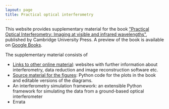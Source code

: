 ```yaml
---
layout: page
title: Practical optical interferometry
---
```

This website provides supplementary material for the book ["Practical Optical Interferometry: Imaging at visible and infrared wavelengths"](http://www.cambridge.org/us/academic/subjects/astronomy/observational-astronomy-techniques-and-instrumentation/practical-optical-interferometry-imaging-visible-and-infrared-wavelengths), published by Cambridge University Press. A preview of the book is available on [Google Books](https://books.google.co.uk/books?id=3XgZCgAAQBAJ&lpg=PR8&ots=99oJnFmTh3&lr=lang_en&pg=PP1#v=onepage&q&f=false).

The supplementary material consists of

 * [Links to other online material](online): websites with further information about interferometry, data reduction and image reconstruction software etc.
 * [Source material for the figures](figures): Python code for the plots in the book and editable versions of the diagrams.
 * An interferometry simulation framework: an extensible Python framework for simulating the data from a ground-based optical interferometer
 * Errata
